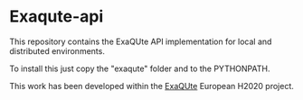 # Exaqute-api

This repository contains the ExaQUte API implementation for local and distributed environments.

To install this just copy the "exaqute" folder and to the PYTHONPATH.

This work has been developed within the [ExaQUte](http://exaqute.eu/) European H2020 project. 
